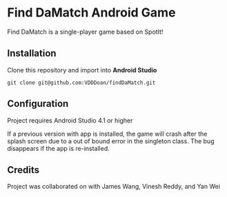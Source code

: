 # Find DaMatch Android Game
Find DaMatch is a single-player game based on SpotIt!
## Installation
Clone this repository and import into **Android Studio**

`git clone git@github.com:VDDDoan/findDaMatch.git`
## Configuration
Project requires Android Studio 4.1 or higher

If a previous version with app is installed, the game will crash after the splash screen due to a out of bound error in the singleton class. The bug disappears if the app is re-installed.
## Credits

Project was collaborated on with James Wang, Vinesh Reddy, and Yan Wei
